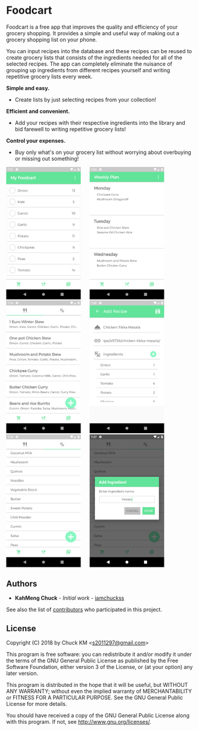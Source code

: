 # Foodcart

Foodcart is a free app that improves the quality and efficiency of your grocery shopping. It provides a simple and useful way of making out a grocery shopping list on your phone. 

You can input recipes into the database and these recipes can be reused to create grocery lists that consists of the ingredients needed for all of the selected recipes. The app can completely eliminate the nuisance of grouping up ingredients from different recipes yourself and writing repetitive grocery lists every week.

**Simple and easy.**
- Create lists by just selecting recipes from your collection!

**Efficient and convenient.**
- Add your recipes with their respective ingredients into the library and bid farewell to writing repetitive grocery lists!

**Control your expenses.**
- Buy only what's on your grocery list without worrying about overbuying or missing out something!

<img src="screenshots/Homepage.png" class="screenshot" alt="homepage"/>
<img src="screenshots/Planpage.png" class="screenshot" alt="planpage"/>
<img src="screenshots/Recipepage.png" class="screenshot" alt="recipepage"/>
<img src="screenshots/AddRecipepage.png" class="screenshot" alt="addrecipepage"/>
<img src="screenshots/Ingredientspage.png" class="screenshot" alt="ingredientspage"/>
<img src="screenshots/AddIngredientspage.png" class="screenshot" alt="addingredientspage"/>

<style type="text/css">
    .screenshot {
        width: 200px;
        margin-right: 20px;
    } 
</style>

## Authors

* **KahMeng Chuck** - *Initial work* - [iamchuckss](https://github.com/iamchuckss)

See also the list of [contributors](https://github.com/iamchuckss/foodcart/contributors) who participated in this project.


## License

Copyright (C) 2018 by Chuck KM <<s2011297@gmail.com>>  

This program is free software: you can redistribute it and/or modify
it under the terms of the GNU General Public License as published by
the Free Software Foundation, either version 3 of the License, or
(at your option) any later version.

This program is distributed in the hope that it will be useful,
but WITHOUT ANY WARRANTY; without even the implied warranty of
MERCHANTABILITY or FITNESS FOR A PARTICULAR PURPOSE.  See the
GNU General Public License for more details.

You should have received a copy of the GNU General Public License
along with this program. If not, see <http://www.gnu.org/licenses/>.
